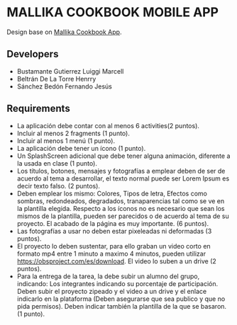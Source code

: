 # MALLIKA COOKBOOK MOBILE APP

Design base on [Mallika Cookbook App](https://www.behance.net/gallery/115230117/Mallika-Cookbook-Free-UI-Kit).

## Developers
- Bustamante Gutierrez Luiggi Marcell
- Beltrán De La Torre Henrry
- Sánchez Bedón Fernando Jesús

## Requirements
- La aplicación debe contar con al menos 6 activities(2 puntos).
- Incluir al menos 2 fragments (1 punto).
- Incluir al menos 1 menú (1 punto).
- La aplicación debe tener un ícono (1 punto).
- Un SplashScreen adicional que debe tener alguna animación, diferente a la usada en clase (1 punto).
- Los títulos, botones, mensajes y fotografías a emplear deben de ser de acuerdo al tema a desarrollar, el texto normal puede ser Lorem Ipsum es decir texto falso. (2 puntos).
- Deben emplear los mismo: Colores, Tipos de letra, Efectos como sombras, redondeados, degradados, tranaparencias tal como se ve en la plantilla elegida. Respecto a los íconos no es necesario que sean los mismos de la plantilla, pueden ser parecidos o de acuerdo al tema de su proyecto. El acabado de la página es muy importante. (6 puntos).
- Las fotografías a usar no deben estar pixeleadas ni deformadas (3 puntos).
- El proyecto lo deben sustentar, para ello graban un video corto en formato mp4  entre 1 minuto a maximo 4 minutos, pueden utilizar https://obsproject.com/es/download. El video lo suben a un drive (2 puntos).
- Para la entrega de la tarea, la debe subir un alumno del grupo, indicando: Los integrantes indicando su porcentaje de participación. Deben subir el proyecto zipeado y el video a un drive y el enlace indicarlo en la plataforma (Deben asegurarse que sea publico y que no pida permisos). Deben indicar también la plantilla de la que se basaron. (1 punto).
